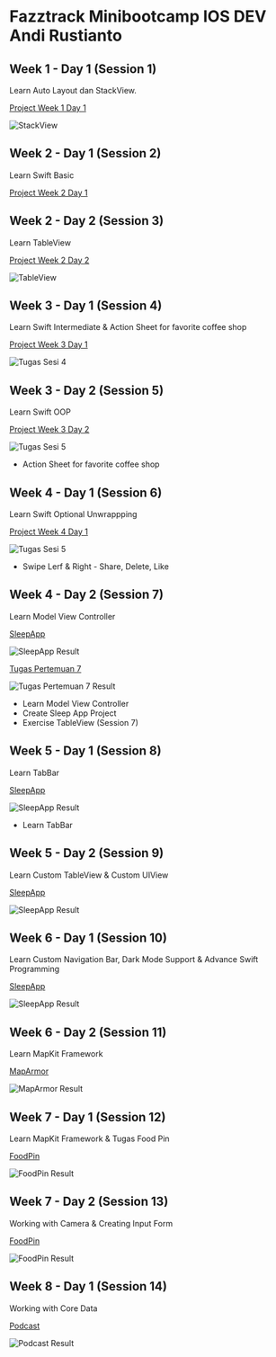 # Fazztrack Minibootcamp IOS DEV Andi Rustianto

## Week 1 - Day 1 (Session 1)

Learn Auto Layout dan StackView.

[Project Week 1 Day 1](https://github.com/anditorx/fazztrack-minibootcamp-iosdev-andi/tree/main/01-Week1-Day01-Auto%20Layout%20dan%20StackView)

![StackView](https://github.com/anditorx/fazztrack-minibootcamp-iosdev-andi/blob/main/01-Week1-Day01-Auto%20Layout%20dan%20StackView/Day01-Tugas/Screen%20Shot%202022-09-11%20at%2016.24.26.png)

## Week 2 - Day 1 (Session 2)

Learn Swift Basic

[Project Week 2 Day 1](https://github.com/anditorx/fazztrack-minibootcamp-iosdev-andi/tree/main/02-Week2-Day01-SwiftBasic%20%26%20TableView/MyPlayground.playground)

## Week 2 - Day 2 (Session 3)

Learn TableView

[Project Week 2 Day 2](https://github.com/anditorx/fazztrack-minibootcamp-iosdev-andi/tree/main/03-Week2-Day02-TableView)

![TableView](https://github.com/anditorx/fazztrack-minibootcamp-iosdev-andi/blob/main/03-Week2-Day02-TableView/Tugas_TableView/Simulator%20Screen%20Recording%20-%20iPhone%2013%20-%202022-09-18%20at%2014.56.53.gif)

## Week 3 - Day 1 (Session 4)

Learn Swift Intermediate & Action Sheet for favorite coffee shop

[Project Week 3 Day 1](https://github.com/anditorx/fazztrack-minibootcamp-iosdev-andi/tree/main/04-Week3-Day01-SwiftIntermediate%20%26%20Rebuild%20Your%20App)

![Tugas Sesi 4](https://github.com/anditorx/fazztrack-minibootcamp-iosdev-andi/blob/main/04-Week3-Day01-SwiftIntermediate%20%26%20Rebuild%20Your%20App/result.gif)

## Week 3 - Day 2 (Session 5)

Learn Swift OOP

[Project Week 3 Day 2](https://github.com/anditorx/fazztrack-minibootcamp-iosdev-andi/tree/main/05-Week3-Day02-OOP)

![Tugas Sesi 5](https://github.com/anditorx/fazztrack-minibootcamp-iosdev-andi/blob/main/05-Week3-Day02-OOP/result-sesi5.gif)

- Action Sheet for favorite coffee shop

## Week 4 - Day 1 (Session 6)

Learn Swift Optional Unwrappping

[Project Week 4 Day 1](https://github.com/anditorx/fazztrack-minibootcamp-iosdev-andi/tree/main/06-Week4-Day01-Optional%20Unwrapping%20in%20Swift)

![Tugas Sesi 5](https://github.com/anditorx/fazztrack-minibootcamp-iosdev-andi/blob/main/06-Week4-Day01-Optional%20Unwrapping%20in%20Swift/result.gif)

- Swipe Lerf & Right - Share, Delete, Like

## Week 4 - Day 2 (Session 7)

Learn Model View Controller

[SleepApp](https://github.com/anditorx/fazztrack-minibootcamp-iosdev-andi/tree/main/07-Week4-Day02-MVC/SleepApp)

![SleepApp Result](https://github.com/anditorx/fazztrack-minibootcamp-iosdev-andi/blob/main/07-Week4-Day02-MVC/sleepApp.png)

[Tugas Pertemuan 7](https://github.com/anditorx/fazztrack-minibootcamp-iosdev-andi/tree/main/07-Week4-Day02-MVC/Tugas_TableView)

![Tugas Pertemuan 7 Result](https://github.com/anditorx/fazztrack-minibootcamp-iosdev-andi/blob/main/07-Week4-Day02-MVC/result_tugas.gif)

- Learn Model View Controller
- Create Sleep App Project
- Exercise TableView (Session 7)

## Week 5 - Day 1 (Session 8)

Learn TabBar

[SleepApp](https://github.com/anditorx/fazztrack-minibootcamp-iosdev-andi/tree/main/08-Week5-Day01-TabBar/SleepApp)

![SleepApp Result](https://github.com/anditorx/fazztrack-minibootcamp-iosdev-andi/blob/main/08-Week5-Day01-TabBar/result.gif)

- Learn TabBar

## Week 5 - Day 2 (Session 9)

Learn Custom TableView & Custom UIView

[SleepApp](https://github.com/anditorx/fazztrack-minibootcamp-iosdev-andi/tree/main/09-Week5-Day02-CustomTableView/SleepApp)

![SleepApp Result](https://github.com/anditorx/fazztrack-minibootcamp-iosdev-andi/blob/main/09-Week5-Day02-CustomTableView/result-sleepapp-sesi9.gif)

## Week 6 - Day 1 (Session 10)

Learn Custom Navigation Bar, Dark Mode Support & Advance Swift Programming

[SleepApp](https://github.com/anditorx/fazztrack-minibootcamp-iosdev-andi/tree/main/10-Week6-Day01-Custom%20Navigation%20Bar/SleepApp)

![SleepApp Result](https://github.com/anditorx/fazztrack-minibootcamp-iosdev-andi/blob/main/10-Week6-Day01-Custom%20Navigation%20Bar/result.gif)

## Week 6 - Day 2 (Session 11)

Learn MapKit Framework

[MapArmor](https://github.com/anditorx/fazztrack-minibootcamp-iosdev-andi/tree/main/11-Week6-Day02-MapKit%20Framework/MapArmor)

![MapArmor Result](https://github.com/anditorx/fazztrack-minibootcamp-iosdev-andi/blob/main/11-Week6-Day02-MapKit%20Framework/result.gif)

## Week 7 - Day 1 (Session 12)

Learn MapKit Framework & Tugas Food Pin

[FoodPin](https://github.com/anditorx/fazztrack-minibootcamp-iosdev-andi/tree/main/12-Animation%20%26%20Visual%20Effects/FoodPin)

![FoodPin Result](https://github.com/anditorx/fazztrack-minibootcamp-iosdev-andi/blob/main/12-Animation%20%26%20Visual%20Effects/result-foodpin.gif)

## Week 7 - Day 2 (Session 13)

Working with Camera & Creating Input Form

[FoodPin](https://github.com/anditorx/fazztrack-minibootcamp-iosdev-andi/tree/main/13-Working%20with%20Camera%20%26%20Creating%20Input%20Form/FoodPin)

![FoodPin Result](https://github.com/anditorx/fazztrack-minibootcamp-iosdev-andi/blob/main/13-Working%20with%20Camera%20%26%20Creating%20Input%20Form/result.gif)

## Week 8 - Day 1 (Session 14)

Working with Core Data

[Podcast](https://github.com/anditorx/fazztrack-minibootcamp-iosdev-andi/tree/main/14-Working-with-Core-Data/PodcastsApp)

![Podcast Result](https://github.com/anditorx/fazztrack-minibootcamp-iosdev-andi/blob/main/14-Working-with-Core-Data/result.gif)
